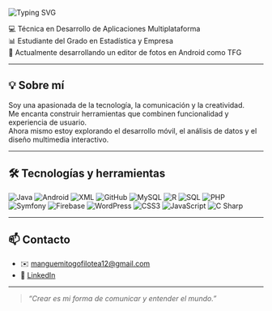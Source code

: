![Typing SVG](https://readme-typing-svg.demolab.com?font=Fira+Code&size=24&duration=2000&pause=1000&color=4CAF50&center=true&vCenter=true&multiline=true&width=435&height=40&lines=👋+Hola%2C+soy+Filotea+Mangue!)



💻 Técnica en Desarrollo de Aplicaciones Multiplataforma  
📊 Estudiante del Grado en Estadística y Empresa  
📱 Actualmente desarrollando un editor de fotos en Android como TFG  

---

## 💡 Sobre mí

Soy una apasionada de la tecnología, la comunicación y la creatividad.  
Me encanta construir herramientas que combinen funcionalidad y experiencia de usuario.  
Ahora mismo estoy explorando el desarrollo móvil, el análisis de datos y el diseño multimedia interactivo.

---

## 🛠️ Tecnologías y herramientas

![Java](https://img.shields.io/badge/Java-ED8B00?style=flat&logo=java&logoColor=white)
![Android](https://img.shields.io/badge/Android-3DDC84?style=flat&logo=android&logoColor=white)
![XML](https://img.shields.io/badge/XML-00618A?style=flat&logo=xml&logoColor=white)
![GitHub](https://img.shields.io/badge/GitHub-181717?style=flat&logo=github&logoColor=white)
![MySQL](https://img.shields.io/badge/MySQL-4479A1?style=flat&logo=mysql&logoColor=white)
![R](https://img.shields.io/badge/R-276DC3?style=flat&logo=r&logoColor=white)
![SQL](https://img.shields.io/badge/SQL-336791?style=flat&logo=postgresql&logoColor=white)
![PHP](https://img.shields.io/badge/PHP-777BB4?style=flat&logo=php&logoColor=white)
![Symfony](https://img.shields.io/badge/Symfony-000000?style=flat&logo=symfony&logoColor=white)
![Firebase](https://img.shields.io/badge/Firebase-FFCA28?style=flat&logo=firebase&logoColor=black)
![WordPress](https://img.shields.io/badge/WordPress-21759B?style=flat&logo=wordpress&logoColor=white)
![CSS3](https://img.shields.io/badge/CSS3-1572B6?style=flat&logo=css3&logoColor=white)
![JavaScript](https://img.shields.io/badge/JavaScript-F7DF1E?style=flat&logo=javascript&logoColor=black)
![C Sharp](https://img.shields.io/badge/C%23-239120?style=flat&logo=c-sharp&logoColor=white)

---

## 📫 Contacto

- ✉️ [manguemitogofilotea12@gmail.com](mailto:manguemitogofilotea12@gmail.com)  
- 💼 [LinkedIn](https://www.linkedin.com/in/filotea-mangue-mitogo-mangue-446a951b0)

---

> *“Crear es mi forma de comunicar y entender el mundo.”*
